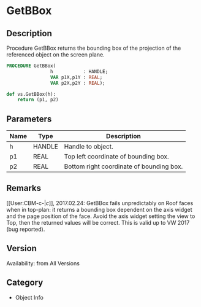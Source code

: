 # GetBBox

## Description
Procedure GetBBox returns the bounding box of the projection of the referenced object on the screen plane.

```pascal
PROCEDURE GetBBox(
				h           : HANDLE;
				VAR p1X,p1Y : REAL;
				VAR p2X,p2Y : REAL);
```

```python
def vs.GetBBox(h):
    return (p1, p2)
```

## Parameters
|Name|Type|Description|
|---|---|---|
|h|HANDLE|Handle to object.|
|p1|REAL|Top left coordinate of bounding box.|
|p2|REAL|Bottom right coordinate of bounding box.|

## Remarks
[[User:CBM-c-|_c_]], 2017.02.24: GetBBox fails unpredictably on Roof faces when in top-plan: it returns a bounding box dependent on the axis widget and the page position of the face. Avoid the axis widget setting the view to Top, then the returned values will be correct. This is valid up to VW 2017 (bug reported).

## Version
Availability: from All Versions

## Category
* Object Info

